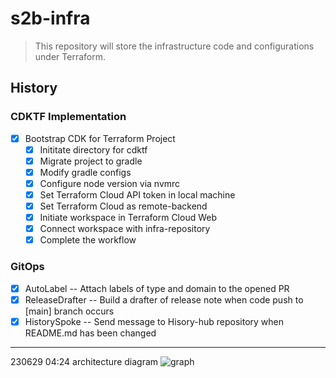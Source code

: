 # s2b-infra

> This repository will store the infrastructure code and configurations under Terraform.

## History

### CDKTF Implementation
- [X] Bootstrap CDK for Terraform Project
    - [X] Inititate directory for cdktf
    - [X] Migrate project to gradle 
    - [X] Modify gradle configs
    - [X] Configure node version via nvmrc
    - [X] Set Terraform Cloud API token in local machine
    - [X] Set Terraform Cloud as remote-backend
    - [X] Initiate workspace in Terraform Cloud Web
    - [X] Connect workspace with infra-repository
    - [X] Complete the workflow

### GitOps
- [x] AutoLabel -- Attach labels of type and domain to the opened PR
- [x] ReleaseDrafter -- Build a drafter of release note when code push to [main] branch occurs
- [x] HistorySpoke -- Send message to Hisory-hub repository when README.md has been changed

---

230629 04:24 architecture diagram
![graph](https://github.com/Smile2Buy/s2b-infra/assets/28827932/6d6c1787-289f-4bf3-a888-79bdf9dabfce)
